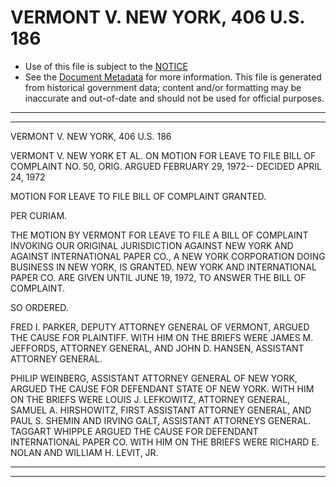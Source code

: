 ---
---

# VERMONT V. NEW YORK, 406 U.S. 186

* Use of this file is subject to the [NOTICE](https://github.com/publicdocs/notice/blob/master/NOTICE)
* See the [Document Metadata](../../../) for more information.
  This file is generated from historical government data; content and/or formatting may be inaccurate and out-of-date and should not be used for official purposes.

----------
----------

VERMONT V. NEW YORK, 406 U.S. 186

VERMONT V. NEW YORK ET AL. ON MOTION FOR LEAVE TO FILE BILL OF COMPLAINT NO. 50, ORIG.  ARGUED FEBRUARY 29, 1972-- DECIDED APRIL 24, 1972

MOTION FOR LEAVE TO FILE BILL OF COMPLAINT GRANTED.

PER CURIAM.

THE MOTION BY VERMONT FOR LEAVE TO FILE A BILL OF COMPLAINT INVOKING OUR ORIGINAL JURISDICTION AGAINST NEW YORK AND AGAINST INTERNATIONAL PAPER CO., A NEW YORK CORPORATION DOING BUSINESS IN NEW YORK, IS GRANTED.  NEW YORK AND INTERNATIONAL PAPER CO. ARE GIVEN UNTIL JUNE 19, 1972, TO ANSWER THE BILL OF COMPLAINT.

SO ORDERED.

FRED I. PARKER, DEPUTY ATTORNEY GENERAL OF VERMONT, ARGUED THE CAUSE FOR PLAINTIFF.  WITH HIM ON THE BRIEFS WERE JAMES M. JEFFORDS, ATTORNEY GENERAL, AND JOHN D. HANSEN, ASSISTANT ATTORNEY GENERAL.

PHILIP WEINBERG, ASSISTANT ATTORNEY GENERAL OF NEW YORK, ARGUED THE CAUSE FOR DEFENDANT STATE OF NEW YORK.  WITH HIM ON THE BRIEFS WERE LOUIS J. LEFKOWITZ, ATTORNEY GENERAL, SAMUEL A. HIRSHOWITZ, FIRST ASSISTANT ATTORNEY GENERAL, AND PAUL S. SHEMIN AND IRVING GALT, ASSISTANT ATTORNEYS GENERAL.  TAGGART WHIPPLE ARGUED THE CAUSE FOR DEFENDANT INTERNATIONAL PAPER CO. WITH HIM ON THE BRIEFS WERE RICHARD E. NOLAN AND WILLIAM H. LEVIT, JR.


----------
----------

